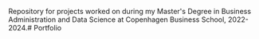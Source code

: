 Repository for projects worked on during my Master's Degree in Business Administration and Data Science at Copenhagen Business School, 2022-2024.# Portfolio
 
